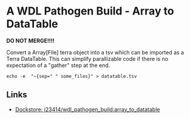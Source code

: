 # A WDL Pathogen Build - Array to DataTable

**DO NOT MERGE!!!!**

Convert a Array[File] terra object into a tsv which can be imported as a Terra DataTable. This can simplify parallizable code if there is no expectation of a "gather" step at the end.

```
echo -e  "~{sep=" " some_files}" > datatable.tsv
```


## Links

* [Dockstore: j23414/wdl\_pathogen\_build:array\_to\_datatable](https://dockstore.org/workflows/github.com/j23414/wdl_pathogen_build:array_to_datatable?tab=info)
